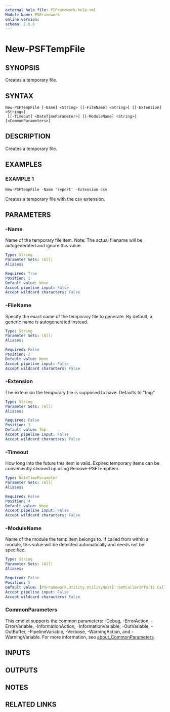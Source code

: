 ```yaml
---
external help file: PSFramework-help.xml
Module Name: PSFramework
online version:
schema: 2.0.0
---
```


# New-PSFTempFile

## SYNOPSIS
Creates a temporary file.

## SYNTAX

```
New-PSFTempFile [-Name] <String> [[-FileName] <String>] [[-Extension] <String>]
 [[-Timeout] <DateTimeParameter>] [[-ModuleName] <String>] [<CommonParameters>]
```

## DESCRIPTION
Creates a temporary file.

## EXAMPLES

### EXAMPLE 1
```
New-PSFTempFile -Name 'report' -Extension csv
```

Creates a temporary file with the csv extension.

## PARAMETERS

### -Name
Name of the temporary file item.
Note: The actual filename will be autogenerated and ignore this value.

```yaml
Type: String
Parameter Sets: (All)
Aliases:

Required: True
Position: 1
Default value: None
Accept pipeline input: False
Accept wildcard characters: False
```

### -FileName
Specify the exact name of the temporary file to generate.
By default, a generic name is autogenerated instead.

```yaml
Type: String
Parameter Sets: (All)
Aliases:

Required: False
Position: 2
Default value: None
Accept pipeline input: False
Accept wildcard characters: False
```

### -Extension
The extension the temporary file is supposed to have.
Defaults to "tmp"

```yaml
Type: String
Parameter Sets: (All)
Aliases:

Required: False
Position: 3
Default value: Tmp
Accept pipeline input: False
Accept wildcard characters: False
```

### -Timeout
How long into the future this item is valid.
Expired temporary items can be conveniently cleaned up using Remove-PSFTempItem.

```yaml
Type: DateTimeParameter
Parameter Sets: (All)
Aliases:

Required: False
Position: 4
Default value: None
Accept pipeline input: False
Accept wildcard characters: False
```

### -ModuleName
Name of the module the temp item belongs to.
If called from within a module, this value will be detected automatically and needs not be specified.

```yaml
Type: String
Parameter Sets: (All)
Aliases:

Required: False
Position: 5
Default value: [PSFramework.Utility.UtilityHost]::GetCallerInfo(1).CallerModule
Accept pipeline input: False
Accept wildcard characters: False
```

### CommonParameters
This cmdlet supports the common parameters: -Debug, -ErrorAction, -ErrorVariable, -InformationAction, -InformationVariable, -OutVariable, -OutBuffer, -PipelineVariable, -Verbose, -WarningAction, and -WarningVariable. For more information, see [about_CommonParameters](http://go.microsoft.com/fwlink/?LinkID=113216).

## INPUTS

## OUTPUTS

## NOTES

## RELATED LINKS
